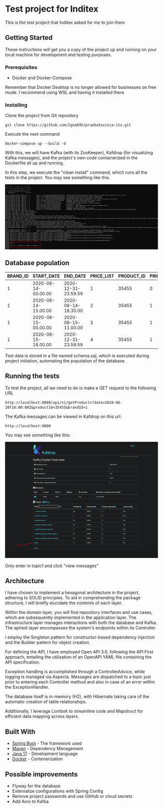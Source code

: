 # Test project for Inditex

This is the test project that Inditex asked for me to join them

## Getting Started

These instructions will get you a copy of the project up and running on your local machine for development and testing
purposes.

### Prerequisites

* Docker and Docker-Compose

Remember that Docker Desktop is no longer allowed for businesses on free mode. I recommend using WSL and having it
installed there

### Installing

Clone the project from Git repository

```
git clone https://github.com/Igna695/pruebatecnica-itx.git
```

Execute the next command

```
docker-compose up --build -d
```

With this, we will have Kafka (with its ZooKeeper), Kafdrop (for visualizing Kafka messages),
and the project's own code containerized in the Dockerfile all up and running.

In this step, we execute the "clean install" command, which runs all the tests in the project.
You may see something like this:

![img.png](tests.png)

## Database population

| BRAND_ID | START_DATE          | END_DATE            | PRICE_LIST | PRODUCT_ID | PRIORITY | PRICE | CURR |
|----------|---------------------|---------------------|------------|------------|----------|-------|------|
| 1        | 2020-06-14-00.00.00 | 2020-12-31-23.59.59 | 1          | 35455      | 0        | 35.50 | EUR  |
| 1        | 2020-06-14-15.00.00 | 2020-06-14-18.30.00 | 2          | 35455      | 1        | 25.45 | EUR  |
| 1        | 2020-06-15-00.00.00 | 2020-06-15-11.00.00 | 3          | 35455      | 1        | 30.50 | EUR  |
| 1        | 2020-06-15-16.00.00 | 2020-12-31-23.59.59 | 4          | 35455      | 1        | 38.95 | EUR  |

Test data is stored in a file named schema.sql, which is executed during project initiation, automating the population
of the database.

## Running the tests

To test the project, all we need to do is make a GET request to the following URL

```
http://localhost:8080/api/v1/getProducts?date=2020-06-20T16:00:00Z&productId=35455&brandId=1
```

The Kafka messages can be viewed in Kafdrop on this url:

```
http://localhost:9000
```

You may see something like this:

![img_1.png](kafdrop.png)

Only enter in topic1 and click "view messages"

## Architecture

I have chosen to implement a hexagonal architecture in the project, adhering to SOLID principles. To aid in
comprehending the package structure, I will briefly elucidate the contents of each layer.

Within the domain layer, you will find repository interfaces and use cases, which are subsequently implemented in the
application layer. The infrastructure layer manages interactions with both the database and Kafka. The apirest layer
encompasses the system's endpoints within its Controller.

I employ the Singleton pattern for constructor-based dependency injection and the Builder pattern for object creation.

For defining the API, I have employed Open API 3.0, following the API First approach, entailing the utilization of an
OpenAPI YAML file containing the API specification.

Exception handling is accomplished through a ControllerAdvice, while logging is managed via Aspects. Messages are
dispatched to a topic just prior to entering each Controller method and also in case of an error within the
ExceptionHandler.

The database itself is in-memory (H2), with Hibernate taking care of the automatic creation of table relationships.

Additionally, I leverage Lombok to streamline code and Mapstruct for efficient data mapping across layers.

## Built With

* [Spring Boot](https://spring.io/projects/spring-boot) - The framework used
* [Maven](https://maven.apache.org/) - Dependency Management
* [Java 17](https://www.oracle.com/java/technologies/javase/jdk17-archive-downloads.html) - Development language
* [Docker](https://www.docker.com/) - Contenerization

## Possible improvements

- Flyway for the database
- Externalize configurations with Spring Config
- Remove project passwords and use GitHub or cloud secrets
- Add Avro to Kafka
